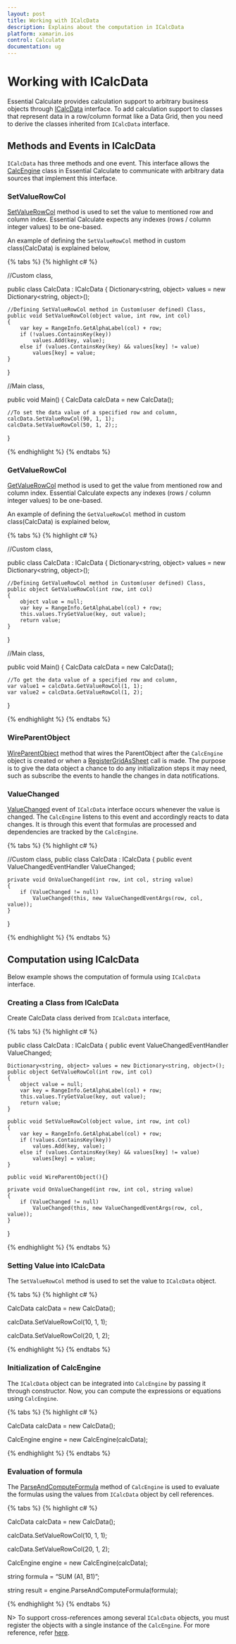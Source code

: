 ```yaml
---
layout: post
title: Working with ICalcData
description: Explains about the computation in ICalcData
platform: xamarin.ios
control: Calculate
documentation: ug
---
```


# Working with ICalcData

Essential Calculate provides calculation support to arbitrary business objects through [ICalcData](https://help.syncfusion.com/cr/cref_files/windowsforms/calculate/Syncfusion.Calculate.Base~Syncfusion.Calculate.ICalcData.html) interface. To add calculation support to classes that represent data in a row/column format like a Data Grid, then you need to derive the classes inherited from `ICalcData` interface.

## Methods and Events in ICalcData

`ICalcData` has three methods and one event. This interface allows the [CalcEngine](https://help.syncfusion.com/cr/cref_files/windowsforms/calculate/Syncfusion.Calculate.Base~Syncfusion.Calculate.CalcEngine.html) class in Essential Calculate to communicate with arbitrary data sources that implement this interface.

### SetValueRowCol

[SetValueRowCol](https://help.syncfusion.com/cr/cref_files/windowsforms/calculate/Syncfusion.Calculate.Base~Syncfusion.Calculate.ICalcData~SetValueRowCol.html) method is used to set the value to mentioned row and column index. Essential Calculate expects any indexes (rows / column integer values) to be one-based.

An example of defining the `SetValueRowCol` method in custom class(CalcData) is explained below,

{% tabs %}
{% highlight c# %}

//Custom class,

public class CalcData : ICalcData
{
    Dictionary<string, object> values = new Dictionary<string, object>();

    //Defining SetValueRowCol method in Custom(user defined) Class,
    public void SetValueRowCol(object value, int row, int col)
    {
        var key = RangeInfo.GetAlphaLabel(col) + row;
        if (!values.ContainsKey(key))
            values.Add(key, value);
        else if (values.ContainsKey(key) && values[key] != value)
            values[key] = value;
    }
}

//Main class,

public void Main()
{
    CalcData calcData = new CalcData();

    //To set the data value of a specified row and column,
    calcData.SetValueRowCol(90, 1, 1);
    calcData.SetValueRowCol(50, 1, 2);;
} 

{% endhighlight %}
{% endtabs %}

### GetValueRowCol

[GetValueRowCol](https://help.syncfusion.com/cr/cref_files/windowsforms/calculate/Syncfusion.Calculate.Base~Syncfusion.Calculate.ICalcData~GetValueRowCol.html) method is used to get the value from mentioned row and column index. Essential Calculate expects any indexes (rows / column integer values) to be one-based.

An example of defining the `GetValueRowCol` method in custom class(CalcData) is explained below,

{% tabs %}
{% highlight c# %}

//Custom class,

public class CalcData : ICalcData
{
    Dictionary<string, object> values = new Dictionary<string, object>();

    //Defining GetValueRowCol method in Custom(user defined) Class,
    public object GetValueRowCol(int row, int col)
    {
        object value = null;
        var key = RangeInfo.GetAlphaLabel(col) + row;
        this.values.TryGetValue(key, out value);
        return value;
    }
}

//Main class,

public void Main()
{
    CalcData calcData = new CalcData();

    //To get the data value of a specified row and column,
    var value1 = calcData.GetValueRowCol(1, 1);
    var value2 = calcData.GetValueRowCol(1, 2);
} 

{% endhighlight %}
{% endtabs %}

### WireParentObject

[WireParentObject](https://help.syncfusion.com/cr/cref_files/windowsforms/calculate/Syncfusion.Calculate.Base~Syncfusion.Calculate.ICalcData~WireParentObject.html) method that wires the ParentObject after the `CalcEngine` object is created or when a [RegisterGridAsSheet](https://help.syncfusion.com/cr/cref_files/windowsforms/calculate/Syncfusion.Calculate.Base~Syncfusion.Calculate.CalcEngine~RegisterGridAsSheet.html) call is made. The purpose is to give the data object 
a chance to do any initialization steps it may need, such as subscribe the events to handle the changes in data notifications.

### ValueChanged

[ValueChanged](https://help.syncfusion.com/cr/cref_files/windowsforms/calculate/Syncfusion.Calculate.Base~Syncfusion.Calculate.ICalcData~ValueChanged_EV.html) event of `ICalcData` interface occurs whenever the value is changed. The `CalcEngine` listens to this event and accordingly reacts to data changes.
 It is through this event that formulas are processed and dependencies are tracked by the `CalcEngine`.

{% tabs %}
{% highlight c# %}

//Custom class,
public class CalcData : ICalcData
{
    public event ValueChangedEventHandler ValueChanged;

    private void OnValueChanged(int row, int col, string value)
    {
        if (ValueChanged != null)
            ValueChanged(this, new ValueChangedEventArgs(row, col, value));
    }
}

{% endhighlight %}
{% endtabs %}

## Computation using ICalcData

Below example shows the computation of formula using `ICalcData` interface.

### Creating a Class from ICalcData 

Create CalcData class derived from `ICalcData` interface,

{% tabs %}
{% highlight c# %}

public class CalcData : ICalcData
{
    public event ValueChangedEventHandler ValueChanged;

    Dictionary<string, object> values = new Dictionary<string, object>();
    public object GetValueRowCol(int row, int col)
    {
        object value = null;
        var key = RangeInfo.GetAlphaLabel(col) + row;
        this.values.TryGetValue(key, out value);
        return value;
    }

    public void SetValueRowCol(object value, int row, int col)
    {
        var key = RangeInfo.GetAlphaLabel(col) + row;
        if (!values.ContainsKey(key))
            values.Add(key, value);
        else if (values.ContainsKey(key) && values[key] != value)
            values[key] = value;
    }

    public void WireParentObject(){}

    private void OnValueChanged(int row, int col, string value)
    {
        if (ValueChanged != null)
            ValueChanged(this, new ValueChangedEventArgs(row, col, value));
    }
}

{% endhighlight %}
{% endtabs %}

### Setting Value into ICalcData

The `SetValueRowCol` method is used to set the value to `ICalcData` object.

{% tabs %}
{% highlight c# %}

CalcData calcData = new CalcData();

calcData.SetValueRowCol(10, 1, 1);

calcData.SetValueRowCol(20, 1, 2);

{% endhighlight %}
{% endtabs %}

### Initialization of CalcEngine

The `ICalcData` object can be integrated into `CalcEngine` by passing it through constructor. Now, you can compute the expressions or equations using `CalcEngine`.

{% tabs %}
{% highlight c# %}

CalcData calcData = new CalcData();

CalcEngine engine = new CalcEngine(calcData);

{% endhighlight %}
{% endtabs %}


### Evaluation of formula

The [ParseAndComputeFormula](https://help.syncfusion.com/cr/cref_files/windowsforms/calculate/Syncfusion.Calculate.Base~Syncfusion.Calculate.CalcEngine~ParseAndComputeFormula.html) method of `CalcEngine` is used to evaluate the formulas using the values from `ICalcData` object by cell references.

{% tabs %}
{% highlight c# %}

CalcData calcData = new CalcData();

calcData.SetValueRowCol(10, 1, 1);

calcData.SetValueRowCol(20, 1, 2);

CalcEngine engine = new CalcEngine(calcData);

string formula = “SUM (A1, B1)”;

string result = engine.ParseAndComputeFormula(formula);

{% endhighlight %}
{% endtabs %}

N> To support cross-references among several `ICalcData` objects, you must register the objects with a single instance of the `CalcEngine`.
For more reference, refer [here](https://help.syncfusion.com/xamarin-ios/calculate/getting-started#cross-sheet-reference).
